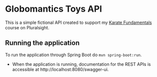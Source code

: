 # Globomantics Toys API

This is a simple fictional API created to support my [Karate Fundamentals](https://pluralsight.com) course on Pluralsight.

## Running the application

To run the application through Spring Boot do  `mvn spring-boot:run`.

- When the application is running, documentation for the REST APIs is accessible at http://localhost:8080/swagger-ui.
